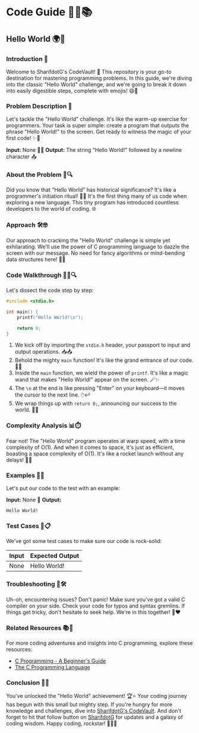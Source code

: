 # Code Guide 👨‍💻📚

## Hello World 🌍👋

### Introduction 🎉
Welcome to SharifdotG's CodeVault! 🚀 This repository is your go-to destination for mastering programming problems. In this guide, we're diving into the classic "Hello World" challenge, and we're going to break it down into easily digestible steps, complete with emojis! 😄📝

### Problem Description 📝
Let's tackle the "Hello World" challenge. It's like the warm-up exercise for programmers. Your task is super simple: create a program that outputs the phrase "Hello World!" to the screen. Get ready to witness the magic of your first code! ✨🎈

**Input:** None 🤷‍♂️
**Output:** The string "Hello World!" followed by a newline character 📤

### About the Problem 📜🔍
Did you know that "Hello World" has historical significance? It's like a programmer's initiation ritual! 🧙‍♂️ It's the first thing many of us code when exploring a new language. This tiny program has introduced countless developers to the world of coding. 🌐

### Approach 🛠️🤓
Our approach to cracking the "Hello World" challenge is simple yet exhilarating. We'll use the power of C programming language to dazzle the screen with our message. No need for fancy algorithms or mind-bending data structures here! 🚀🎩

### Code Walkthrough 🚶‍♂️🔍
Let's dissect the code step by step:

```c
#include <stdio.h>

int main() {
    printf("Hello World!\n");

    return 0;
}
```

1. We kick off by importing the `stdio.h` header, your passport to input and output operations. 📥📤
2. Behold the mighty `main` function! It's like the grand entrance of our code. 🎪🎉
3. Inside the `main` function, we wield the power of `printf`. It's like a magic wand that makes "Hello World!" appear on the screen. 🪄✨
4. The `\n` at the end is like pressing "Enter" on your keyboard—it moves the cursor to the next line. 🖱️↩️
5. We wrap things up with `return 0;`, announcing our success to the world. 🎤🙌

### Complexity Analysis 📊⏱️
Fear not! The "Hello World" program operates at warp speed, with a time complexity of O(1). And when it comes to space, it's just as efficient, boasting a space complexity of O(1). It's like a rocket launch without any delays! 🚀🌌

### Examples 🧪🔬
Let's put our code to the test with an example:

**Input:** None 🤔
**Output:**
```
Hello World!
```

### Test Cases 🧪📋
We've got some test cases to make sure our code is rock-solid:

| Input | Expected Output |
|-------|-----------------|
| None  | Hello World!   |

### Troubleshooting 🚒🛠️
Uh-oh, encountering issues? Don't panic! Make sure you've got a valid C compiler on your side. Check your code for typos and syntax gremlins. If things get tricky, don't hesitate to seek help. We're in this together! 🤝❤️

### Related Resources 📚🔗
For more coding adventures and insights into C programming, explore these resources:
- [C Programming - A Beginner's Guide](https://www.learn-c.org/)
- [The C Programming Language](https://en.wikipedia.org/wiki/The_C_Programming_Language)

### Conclusion 🎉🥳
You've unlocked the "Hello World" achievement! 🏆⭐️ Your coding journey has begun with this small but mighty step. If you're hungry for more knowledge and challenges, dive into [SharifdotG's CodeVault](https://github.com/SharifdotG/SharifdotG-s-CodeVault). And don't forget to hit that follow button on [SharifdotG](https://github.com/SharifdotG) for updates and a galaxy of coding wisdom. Happy coding, rockstar! 🎸👾🚀